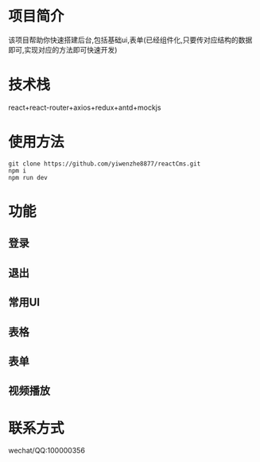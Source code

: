 

# 项目简介
该项目帮助你快速搭建后台,包括基础ui,表单(已经组件化,只要传对应结构的数据即可,实现对应的方法即可快速开发)

# 技术栈
react+react-router+axios+redux+antd+mockjs

# 使用方法
```
git clone https://github.com/yiwenzhe8877/reactCms.git
npm i
npm run dev
```


# 功能
## 登录
## 退出
## 常用UI
## 表格
## 表单
## 视频播放

# 联系方式
wechat/QQ:100000356
